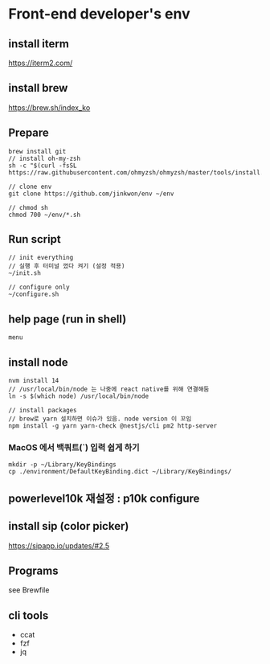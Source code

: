# Front-end developer's env

## install iterm
https://iterm2.com/

## install brew
https://brew.sh/index_ko

## Prepare
```
brew install git
// install oh-my-zsh
sh -c "$(curl -fsSL https://raw.githubusercontent.com/ohmyzsh/ohmyzsh/master/tools/install.sh)"

// clone env
git clone https://github.com/jinkwon/env ~/env

// chmod sh
chmod 700 ~/env/*.sh
```

## Run script
```
// init everything
// 실행 후 터미널 껐다 켜기 (설정 적용)
~/init.sh

// configure only
~/configure.sh 
```

## help page (run in shell)
```
menu
```

## install node
```
nvm install 14
// /usr/local/bin/node 는 나중에 react native를 위해 연결해둠
ln -s $(which node) /usr/local/bin/node

// install packages
// brew로 yarn 설치하면 이슈가 있음. node version 이 꼬임
npm install -g yarn yarn-check @nestjs/cli pm2 http-server
```

### MacOS 에서 백쿼트(`) 입력 쉽게 하기
```
mkdir -p ~/Library/KeyBindings
cp ./environment/DefaultKeyBinding.dict ~/Library/KeyBindings/
```

## powerlevel10k 재설정 : p10k configure

## install sip (color picker)
https://sipapp.io/updates/#2.5

## Programs
see Brewfile


## cli tools
- ccat
- fzf
- jq
